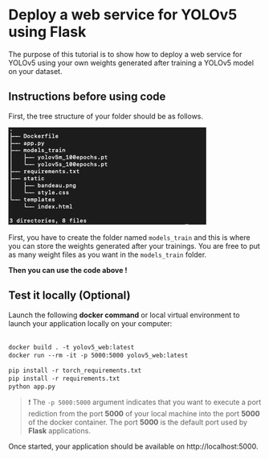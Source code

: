 # Deploy a web service for YOLOv5 using Flask

The purpose of this tutorial is to show how to deploy a web service for YOLOv5 using your own weights generated after training a YOLOv5 model on your dataset.


## Instructions before using code

First, the tree structure of your folder should be as follows.

![image](tree_yolov5_web_service.png)

First, you have to create the folder named `models_train` and this is where you can store the weights generated after your trainings. You are free to put as many weight files as you want in the `models_train` folder.

**Then you can use the code above !**


## Test it locally (Optional)

Launch the following **docker command** or local virtual environment to launch your application locally on your computer:

```console

docker build . -t yolov5_web:latest
docker run --rm -it -p 5000:5000 yolov5_web:latest
```
```console
pip install -r torch_requirements.txt
pip install -r requirements.txt
python app.py
```

> :heavy_exclamation_mark: The `-p 5000:5000` argument indicates that you want to execute a port rediction from the port **5000** of your local machine into the port **5000** of the docker container. The port **5000** is the default port used by **Flask** applications.
>


Once started, your application should be available on http://localhost:5000.


